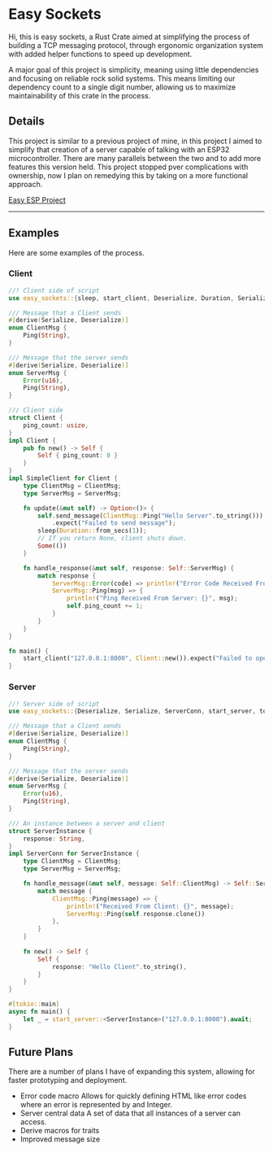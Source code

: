 # Easy Sockets
Hi, this is easy sockets, a Rust Crate aimed at simplifying the process of building a TCP messaging protocol, through ergonomic organization system with added helper functions to speed up development.

A major goal of this project is simplicity, meaning using little dependencies and focusing on reliable rock solid systems. This means limiting our dependency count to a single digit number, allowing us to maximize maintainability of this crate in the process.

## Details
This project is similar to a previous project of mine, in this project I aimed to simplify that creation of a server capable of talking with an ESP32 microcontroller. There are many parallels between the two and to add more features this version held. This project stopped pver complications with ownership, now I plan on remedying this by taking on a more functional approach.

[Easy ESP Project](https://github.com/Larmbs/easy_esp)

---

## Examples
Here are some examples of the process.

### Client
```Rust
//! Client side of script
use easy_sockets::{sleep, start_client, Deserialize, Duration, Serialize, SimpleClient};

/// Message that a Client sends
#[derive(Serialize, Deserialize)]
enum ClientMsg {
    Ping(String),
}

/// Message that the server sends
#[derive(Serialize, Deserialize)]
enum ServerMsg {
    Error(u16),
    Ping(String),
}

/// Client side
struct Client {
    ping_count: usize,
}
impl Client {
    pub fn new() -> Self {
        Self { ping_count: 0 }
    }
}
impl SimpleClient for Client {
    type ClientMsg = ClientMsg;
    type ServerMsg = ServerMsg;

    fn update(&mut self) -> Option<()> {
        self.send_message(ClientMsg::Ping("Hello Server".to_string()))
            .expect("Failed to send message");
        sleep(Duration::from_secs(1));
        // If you return None, client shuts down.
        Some(())
    }

    fn handle_response(&mut self, response: Self::ServerMsg) {
        match response {
            ServerMsg::Error(code) => println!("Error Code Received From Server: {}", code),
            ServerMsg::Ping(msg) => {
                println!("Ping Received From Server: {}", msg);
                self.ping_count += 1;
            }
        }
    }
}

fn main() {
    start_client("127.0.0.1:8000", Client::new()).expect("Failed to open client");
}

```

### Server
```Rust
//! Server side of script
use easy_sockets::{Deserialize, Serialize, ServerConn, start_server, tokio};

/// Message that a Client sends
#[derive(Serialize, Deserialize)]
enum ClientMsg {
    Ping(String),
}

/// Message that the server sends
#[derive(Serialize, Deserialize)]
enum ServerMsg {
    Error(u16),
    Ping(String),
}

/// An instance between a server and client
struct ServerInstance {
    response: String,
}
impl ServerConn for ServerInstance {
    type ClientMsg = ClientMsg;
    type ServerMsg = ServerMsg;

    fn handle_message(&mut self, message: Self::ClientMsg) -> Self::ServerMsg {
        match message {
            ClientMsg::Ping(message) => {
                println!("Received From Client: {}", message);
                ServerMsg::Ping(self.response.clone())
            },
        }
    }
    
    fn new() -> Self {
        Self {
            response: "Hello Client".to_string(),
        }
    }
}

#[tokio::main]
async fn main() {
    let _ = start_server::<ServerInstance>("127.0.0.1:8000").await;
}

```

## Future Plans
There are a number of plans I have of expanding this system, allowing for faster prototyping and deployment.
- Error code macro
    Allows for quickly defining HTML like error codes where an error is represented by and Integer.
- Server central data
    A set of data that all instances of a server can access.
- Derive macros for traits
- Improved message size
